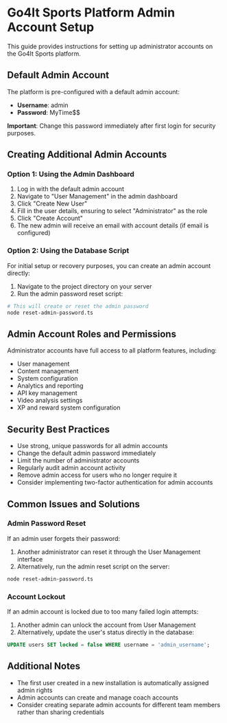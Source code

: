 # Go4It Sports Platform Admin Account Setup

This guide provides instructions for setting up administrator accounts on the Go4It Sports platform.

## Default Admin Account

The platform is pre-configured with a default admin account:

- **Username**: admin
- **Password**: MyTime$$

**Important**: Change this password immediately after first login for security purposes.

## Creating Additional Admin Accounts

### Option 1: Using the Admin Dashboard

1. Log in with the default admin account
2. Navigate to "User Management" in the admin dashboard
3. Click "Create New User"
4. Fill in the user details, ensuring to select "Administrator" as the role
5. Click "Create Account"
6. The new admin will receive an email with account details (if email is configured)

### Option 2: Using the Database Script

For initial setup or recovery purposes, you can create an admin account directly:

1. Navigate to the project directory on your server
2. Run the admin password reset script:

```bash
# This will create or reset the admin password
node reset-admin-password.ts
```

## Admin Account Roles and Permissions

Administrator accounts have full access to all platform features, including:

- User management
- Content management
- System configuration
- Analytics and reporting
- API key management
- Video analysis settings
- XP and reward system configuration

## Security Best Practices

- Use strong, unique passwords for all admin accounts
- Change the default admin password immediately
- Limit the number of administrator accounts
- Regularly audit admin account activity
- Remove admin access for users who no longer require it
- Consider implementing two-factor authentication for admin accounts

## Common Issues and Solutions

### Admin Password Reset

If an admin user forgets their password:

1. Another administrator can reset it through the User Management interface
2. Alternatively, run the admin reset script on the server:

```bash
node reset-admin-password.ts
```

### Account Lockout

If an admin account is locked due to too many failed login attempts:

1. Another admin can unlock the account from User Management
2. Alternatively, update the user's status directly in the database:

```sql
UPDATE users SET locked = false WHERE username = 'admin_username';
```

## Additional Notes

- The first user created in a new installation is automatically assigned admin rights
- Admin accounts can create and manage coach accounts
- Consider creating separate admin accounts for different team members rather than sharing credentials